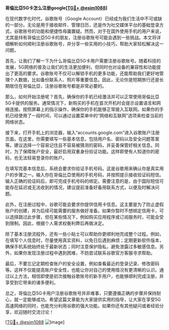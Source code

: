 **哥倫比亞5G卡怎么注册google[[TG💪+ @esim1088](https://t.me/s/esim1088)]**

在现代数字化时代，谷歌账号（Google Account）已经成为我们生活中不可或缺的一部分。无论是用于接收邮件、管理日历，还是作为社交媒体平台的基础登录方式，谷歌账号的功能和便捷性毋庸置疑。然而，对于在国外使用手机的用户来说，尤其是持有哥倫比亞5G卡的朋友，注册谷歌账号可能会遇到一些挑战。本文将详细解析如何顺利注册谷歌账号，并分享一些实用的小技巧，帮助大家轻松解决这一问题。

首先，让我们了解一下为什么哥倫比亞5G卡用户需要注册谷歌账号。随着科技的发展，5G网络的普及让我们的生活更加便利，但同时也对设备的兼容性和功能提出了更高的要求。谷歌账号不仅可以解锁手机的更多功能，还能帮助我们更好地管理个人数据，比如备份联系人、照片等重要信息。因此，无论你是短期旅行还是长期居住在哥倫比亞，注册谷歌账号都是非常必要的。

那么，如何开始注册呢？首先，确保你的手机已经激活并可以正常使用哥倫比亞5G卡提供的服务。通常情况下，新购买的手机在首次开机时会提示设置语言和网络连接。按照屏幕上的指示操作，确保你的手机能够正常接入互联网。如果你的手机已经使用了一段时间，可以通过设置菜单中的“网络和互联网”选项来检查当前的网络状态。

接下来，打开手机上的浏览器，输入“accounts.google.com”进入谷歌账户注册页面。在这里，你需要填写一些基本信息，包括用户名、密码以及安全问题答案等。建议选择一个容易记住且不容易被猜测的密码，并妥善保管好相关信息。同时，为了保障账户安全，最好启用双重身份验证功能。这样即使有人知道你的密码，也无法轻易登录你的账户。

在填写完基本信息后，系统会要求你验证手机号码。这是谷歌用来确认你是真实用户的步骤之一。输入你在哥倫比亞使用的手机号码，并按照提示接收验证码短信。输入正确的验证码后，即可完成手机号码的绑定。需要注意的是，由于国际短信可能存在延迟或无法收到的情况，建议提前准备好备用联系方式，以便及时解决问题。

此外，在注册过程中，谷歌可能会要求你提供信用卡信息。这主要是为了防止虚假账户的创建，并为后续可能需要的服务做好准备。如果你暂时不想绑定信用卡，可以选择跳过此步骤，但在某些情况下，例如购买应用程序或订阅服务时，可能会受到限制。因此，根据个人需求权衡利弊后再做决定。

除了基本注册流程外，还有一些小贴士可以帮助你更顺利地完成整个过程。例如，在填写个人信息时，尽量使用真实资料，以免日后遇到麻烦；定期更新软件版本，确保手机系统始终处于最新状态；同时注意保护隐私，避免泄露过多敏感信息。另外，如果你发现注册过程中遇到困难，不妨尝试联系谷歌官方客服寻求帮助。

最后，不要忘记定期检查账户的安全设置，例如查看最近的登录记录、修改密码等。这样不仅能提高账户安全性，也能让你对自己的使用情况有更清晰的认识。通过以上方法，相信即使是初次接触谷歌账号的新手用户，也能够顺利完成注册，并享受到它带来的诸多便利。

总之，哥倫比亞5G卡用户注册谷歌账号并非难事，只要遵循正确的步骤并保持耐心，就一定能够成功。希望这篇文章能为大家提供实用的指导，让大家在享受5G高速网络的同时，也能充分利用谷歌的强大功能。如果你还有其他疑问或者经验分享，欢迎随时交流讨论！

[[TG💪+ @esim1088](https://t.me/s/esim1088) ![Image](https://i.postimg.cc/4NQfJmqS/Snipaste-2025-05-13-00-14-12.png)]
